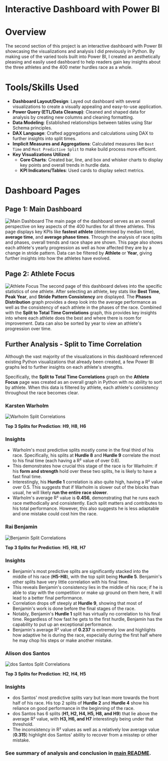 # Interactive Dashboard with Power BI
# Overview
The second section of this project is an interactive dashboard with Power BI showcasing the visualizations and analysis I did previously in Python. By making use of the varied tools built into Power BI, I created an aesthetically pleasing and easily used dashboard to help readers gain key insights about the three athletes and the 400 meter hurdles race as a whole.
# Tools/Skills Used
- **Dashboard Layout/Design**: Layed out dashboard with several visualizations to create a visually appealing and easy-to-use application.
- **Power Query (ETL/Data Cleanup)**: Cleaned and shaped data for analysis by creating new columns and cleaning formatting.
- **Data Modeling**: Established relationships between tables using Star Schema principles.
- **DAX Language**: Crafted aggregations and calculations using DAX to further insights into split times.
- **Implicit Measures and Aggregations**: Calculated measures like `Best Time` and `Most Predictive Split` to make build process more efficient.
- **Key Visualizations Utilized**:
    - **Core Charts**: Created bar, line, and box and whisker charts to display key points and overall trends in hurdle data.
    - **KPI Indicators/Tables**: Used cards to display select metrics.

# Dashboard Pages
## Page 1: Main Dashboard
![Main Dashboard](/Images/hurdle_dash_page1.png)
The main page of the dashboard serves as an overall perspective on key aspects of the 400 hurdles for all three athletes. This page displays key KPIs like **fastest athlete** (determined by median time), **average time**, and **average phase times**. Through the analysis of race splits and phases, overall trends and race shape are shown. This page also shows each athlete's yearly progression as well as how affected they are by a change in stride pattern. Data can be filtered by **Athlete** or **Year**, giving further insights into how the athletes have evolved.

## Page 2: Athlete Focus
![Athlete Focus](/Images/hurdle_dash_page2.png)
The second page of this dashboard delves into the specific statistics of one athlete. After selecting an athlete, key stats like **Best Time**, **Peak Year**, and **Stride Pattern Consistency** are displayed. The **Phases Distribution** graph provides a deep look into the average performance as well as the consistency of each athlete in the phases of the race. Combined with the **Split to Total Time Correlations** graph, this provides key insights into where each athlete does the best and where there is room for improvement. Data can also be sorted by year to view an athlete's progression over time.

## Further Analysis - Split to Time Correlation
Although the vast majority of the visualizations in this dashboard referenced existing Python visualizations that already been created, a few Power BI graphs led to further insights on each athlete's strengths.

Specifically, the **Split to Total Time Correlations** graph on the **Athlete Focus** page was created as an overall graph in Python with no ability to sort by athlete. When this data is filtered by athlete, each athlete's consistency throughout the race becomes clear.

### Karsten Warholm
![Warholm Split Correlations](/Images/correlations_warholm.png)

**Top 3 Splits for Prediction**: **H9**, **H8**, **H6**

### Insights
- Warholm's most predictive splits mostly come in the final third of his race. Specifically, his splits at **Hurdle 8** and **Hurdle 9** correlate the most to his final time (each having a R² value of over 0.6).
- This demonstrates how crucial this stage of the race is for Warholm: if his **form and strength** hold over these two splits, he is likely to have a fast final time.
-  Interestingly, his **Hurdle 1** correlation is also quite high, having a R² value over 0.5. This suggests that if Warholm is slower out of the blocks than usual, he will likely **run the entire race slower**.
- Warholm's average R² value is **0.456**, demonstrating that he runs each race methodically and consistently. Each split matters and contributes to his total performance. However, this also suggests he is less adaptable and one mistake could cost him the race.

### Rai Benjamin
![Benjamin Split Correlations](/Images/correlations_benjamin.png)

**Top 3 Splits for Prediction**: **H5**, **H8**, **H7**

### Insights
- Benjamin's most predictive splits are significantly stacked into the middle of his race (**H5-H8**), with the top split being **Hurdle 5**. Benjamin's other splits have very little correlation with his final time.
- This reveals Benjamin's consistency lies in the middle of his race; if he is able to stay with the competition or make up ground on them here, it will lead to a better final performance. 
- Correlation drops off steeply at **Hurdle 9**, showing that most of Benjamin's work is done before the final stages of the race.
- Notably, Benjamin's **Hurdle 1** split has virtually no correlation to his final time. Regardless of how fast he gets to the first hurdle, Benjamin has the capability to put up an exceptional performance.
- Benjamin's average R² value of **0.237** is extremely low and highlights how adaptive he is during the race, especially during the first half where he may chop his steps or make another mistake.

### Alison dos Santos
![dos Santos Split Correlations](/Images/correlations_dossantos.png)

**Top 3 Splits for Prediction**: **H2**, **H4**, **H5**

### Insights
- dos Santos' most predictive splits vary but lean more towards the front half of his race. His top 2 splits of **Hurdle 2** and **Hurdle 4** show his reliance on good performance in the beginning of the race. 
- dos Santos has 6 splits (**H1, H2, H4, H5, H8, and H9**) that lie above the average R² value, with **H3, H6, and H7** interestingly being under that threshold. 
- The inconsistency in R² values as well as a relatively low average value (**0.315**) highlight dos Santos' ability to recover from a misstep or other mistake. 

### See summary of analysis and conclusion in **[main README](C:/Users/sunse/Hurdles_Analysis/README.md)**.